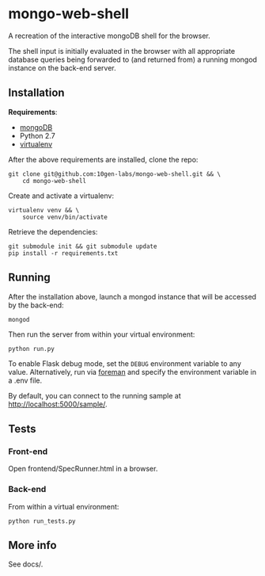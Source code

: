 mongo-web-shell
===============
A recreation of the interactive mongoDB shell for the browser.

The shell input is initially evaluated in the browser with all appropriate
database queries being forwarded to (and returned from) a running mongod
instance on the back-end server.

Installation
------------
__Requirements__:

* [mongoDB][mongoDB install]
* Python 2.7
* [virtualenv][]

After the above requirements are installed, clone the repo:

    git clone git@github.com:10gen-labs/mongo-web-shell.git && \
        cd mongo-web-shell

Create and activate a virtualenv:

    virtualenv venv && \
        source venv/bin/activate

Retrieve the dependencies:

    git submodule init && git submodule update
    pip install -r requirements.txt

Running
-------
After the installation above, launch a mongod instance that will be accessed by
the back-end:

    mongod

Then run the server from within your virtual environment:

    python run.py

To enable Flask debug mode, set the `DEBUG` environment variable to any value.
Alternatively, run via [foreman][] and specify the environment variable in a
.env file.

By default, you can connect to the running sample at
<http://localhost:5000/sample/>.

Tests
-----
### Front-end
Open frontend/SpecRunner.html in a browser.

### Back-end
From within a virtual environment:

    python run_tests.py

More info
---------
See docs/.

[foreman]: http://ddollar.github.io/foreman/
[mongoDB install]: http://docs.mongodb.org/manual/installation/
[virtualenv]: http://www.virtualenv.org/en/latest/
